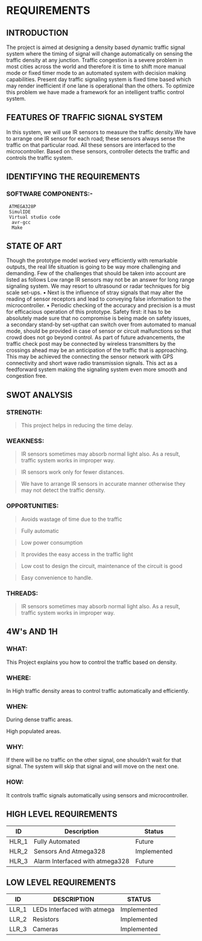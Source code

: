 # REQUIREMENTS
## INTRODUCTION
The  project  is  aimed  at  designing  a  density based dynamic traffic signal system 
where the  timing of signal  will  change  automatically  on  sensing  the  traffic density  at any  junction.  Traffic  congestion  is  a  severe problem in most cities across the world and therefore it is time to shift more manual mode or fixed timer mode to an automated  system  with  decision  making capabilities. Present  day traffic  signaling system  is fixed  time based which  may  render
inefficient  if one  lane  is operational than the others. To optimize this problem we have made a framework  for  an  intelligent  traffic  control  system.


## FEATURES OF TRAFFIC SIGNAL SYSTEM
In this system, we will use IR sensors to measure the traffic density.We have to arrange one IR sensor for each road; these sensors always sense the traffic on that particular road. All these sensors are interfaced to the microcontroller.
Based on these sensors, controller detects the traffic and controls the traffic system.

## IDENTIFYING THE REQUIREMENTS


### SOFTWARE COMPONENTS:-
     ATMEGA328P
     SimulIDE
     Virtual studio code
      avr-gcc
      Make
     
     
     
## STATE OF ART
Though the prototype model worked very efficiently with remarkable outputs, the real life situation is going to be way  more  challenging  and  demanding.  Few  of  the challenges that should be taken into account are listed as follows 
Low range IR sensors may not be an answer for long range signaling system. We may resort to ultrasound or radar techniques
for big scale set-ups.
• Next is  the influence of stray signals that may alter the reading of sensor receptors and lead to conveying false information to the microcontroller. 
• Periodic checking of the accuracy and precision is a must  for  efficacious  operation  of  this prototype.  Safety  first:  it  has  to  be  absolutely  made  sure  that  no compromise  is  being  made  on  safety  issues,  
a secondary  stand-by  set-upthat  can  switch  over  from automated to manual mode, should be provided in case of sensor  or circuit  malfunctions  so  that   crowd does not go beyond control.  As  part  of  future  advancements,  the  traffic check  post may be  connected by wireless  transmitters by  the crossings ahead may be an anticipation of the traffic that is approaching. This may be achieved the connecting the sensor  network  with  GPS  connectivity  and  short  wave radio transmission signals. This act as a feedforward system  making the  signaling  system even  more smooth and congestion free.

## SWOT ANALYSIS
### STRENGTH:
 > This project helps in reducing the time delay.

### WEAKNESS:
> IR sensors sometimes may absorb normal light also. As a result, traffic system works in improper way.

> IR sensors work only for fewer distances.

>We have to arrange IR sensors in accurate manner otherwise they may not detect the traffic density.

### OPPORTUNITIES:
> Avoids wastage of time due to the traffic

> Fully automatic

> Low power consumption

> It provides the easy access in the traffic light

> Low cost to design the circuit, maintenance of the circuit is good

> Easy convenience to handle.

### THREADS:
> IR sensors sometimes may absorb normal light also. As a result, traffic system works in improper way.

## 4W's AND 1H
### WHAT:
This Project explains you how to control the traffic based on density.

### WHERE:
In High traffic density areas to control traffic automatically and efficiently.

### WHEN:
During dense traffic areas.

High populated areas.

### WHY:
If there will be no traffic on the other signal, one shouldn’t wait for that signal. 
The system will skip that signal and will move on the next one.

### HOW:
It controls traffic signals automatically using sensors and microcontroller.

## HIGH LEVEL REQUIREMENTS
| ID | Description | Status | 
| ----- | ----- | --------- |
|HLR_1|Fully Automated|Future|
|HLR_2|Sensors And Atmega328|Implemented|
|HLR_3|Alarm Interfaced with atmega328|Future|

## LOW LEVEL REQUIREMENTS

|ID|DESCRIPTION|STATUS|
|---|---|---|
|LLR_1|LEDs Interfaced with atmega|Implemented|
|LLR_2|Resistors|Implemented|
|LLR_3|Cameras|Implemented|


